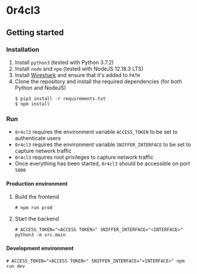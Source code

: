# 0r4cl3
## Getting started
### Installation
1. Install `python3` (tested with Python 3.7.2)
2. Install `node` and `npm` (tested with NodeJS 12.18.3 LTS)
3. Install [Wireshark](https://www.wireshark.org/) and ensure that it's added to `PATH`
4. Clone the repository and install the required dependencies (for both Python and NodeJS)
   ```
   $ pip3 install -r requirements.txt
   $ npm install
   ```

### Run
- `0r4cl3` requires the environment variable `ACCESS_TOKEN` to be set to authenticate users
- `0r4cl3` requires the environment variable `SNIFFER_INTERFACE` to be set to capture network traffic
- `0r4cl3` requires root privileges to capture network traffic
- Once everything has been started, `0r4cl3` should be accessible on port `5000`

#### Production environment
1. Build the frontend
   ```
   # npm run prod
   ```
2. Start the backend
   ```
   # ACCESS_TOKEN="<ACCESS TOKEN>" SNIFFER_INTERFACE="<INTERFACE>" python3 -m src.main
   ```

#### Development environment
```
# ACCESS_TOKEN="<ACCESS TOKEN>" SNIFFER_INTERFACE="<INTERFACE>" npm run dev
```
